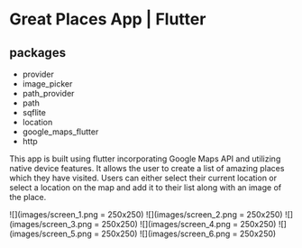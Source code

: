 # Great Places App | Flutter

## packages

-   provider
-   image_picker
-   path_provider
-   path
-   sqflite
-   location
-   google_maps_flutter
-   http

This app is built using flutter incorporating Google Maps API and utilizing native device features.
It allows the user to create a list of amazing places which they have visited.
Users can either select their current location or select a location on the map and add it to their list along with an image of the place.

![](images/screen_1.png = 250x250)
![](images/screen_2.png = 250x250)
![](images/screen_3.png = 250x250)
![](images/screen_4.png = 250x250)
![](images/screen_5.png = 250x250)
![](images/screen_6.png = 250x250)
